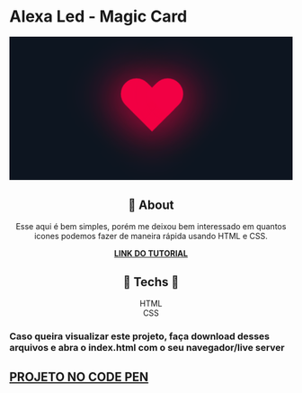 #  **Alexa Led - Magic Card**

<div align="center">

![print do projeto](print.png)

</div>

<div align="center">

## 	&#127919; **About**
Esse aqui é bem simples, porém me deixou bem interessado em quantos icones podemos fazer de maneira rápida usando HTML e CSS.


</div>

<div align="center"><a href="https://www.youtube.com/watch?v=xbSkwEbizZk"> 

**LINK DO TUTORIAL** 

</a></div>

<div align="center">

</div>
<div align="center">

## 🔧 **Techs** 🔧

HTML<br/>
CSS<br/>

</div>

### Caso queira visualizar este projeto, faça download desses arquivos e abra o index.html com o seu navegador/live server

## <a href="https://codepen.io/thiagofang/pen/WNzMePp">PROJETO NO CODE PEN</a>